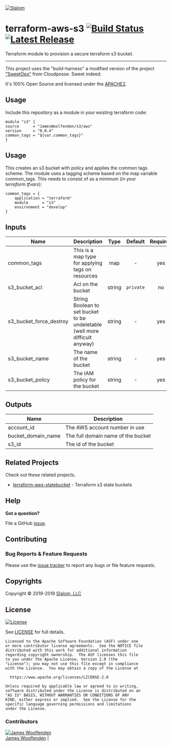 <!-- This file was automatically generated by the `build-harness`. Make all changes to `README.yaml` and run `make readme` to rebuild this file. -->

[![Slalom][logo]](https://slalom.com)

# terraform-aws-s3 [![Build Status](https://api.travis-ci.com/JamesWoolfenden/terraform-aws-s3.svg?branch=master)](https://travis-ci.com/JamesWoolfenden/terraform-aws-s3) [![Latest Release](https://img.shields.io/github/release/JamesWoolfenden/terraform-aws-s3.svg)](https://github.com/JamesWoolfenden/terraform-aws-s3/releases/latest)


Terraform module to provision a secure terraform s3 bucket.


---

This project uses the "build-harness" a modified version of the project ["SweetOps"](https://cpco.io/sweetops) from Cloudposse. Sweet indeed.


It's 100% Open Source and licensed under the [APACHE2](LICENSE).










## Usage

Include this repository as a module in your existing terraform code:

```hcl
module "s3" {
source      = "JamesWoolfenden/s3/aws"
version     = "0.0.4"
common_tags = "${var.common_tags}"
}
```






## Usage

This creates an s3 bucket with policy and applies the common tags scheme.
The module uses a tagging scheme based on the map variable common_tags.
This needs to consist of as a minimum (in your _terraform.tfvars_):

```HCL
common_tags = {
    application = "terraform"
    module      = "s3"
    environment = "develop"
}
```
## Inputs

| Name | Description | Type | Default | Required |
|------|-------------|:----:|:-----:|:-----:|
| common_tags | This is a map type for applying tags on resources | map | - | yes |
| s3_bucket_acl | Acl on the bucket | string | `private` | no |
| s3_bucket_force_destroy | String Boolean to set bucket to be undeletable (well more difficult anyway) | string | - | yes |
| s3_bucket_name | The name of the bucket | string | - | yes |
| s3_bucket_policy | The IAM policy for the bucket | string | - | yes |

## Outputs

| Name | Description |
|------|-------------|
| account_id | The AWS account number in use |
| bucket_domain_name | The full domain name of the bucket |
| s3_id | The id of the bucket |




## Related Projects

Check out these related projects.

- [terraform-aws-statebucket](https://github.com/jameswoolfenden/terraform-aws-statebucket) - Terraform s3 state buckets




## Help

**Got a question?**

File a GitHub [issue](https://github.com/JamesWoolfenden/terraform-aws-3/issues).


## Contributing

### Bug Reports & Feature Requests

Please use the [issue tracker](https://github.com/JamesWoolfenden/terraform-aws-3/issues) to report any bugs or file feature requests.



## Copyrights

Copyright © 2019-2019 [Slalom, LLC](https://slalom.com)

## License

[![License](https://img.shields.io/badge/License-Apache%202.0-blue.svg)](https://opensource.org/licenses/Apache-2.0)

See [LICENSE](LICENSE) for full details.

    Licensed to the Apache Software Foundation (ASF) under one
    or more contributor license agreements.  See the NOTICE file
    distributed with this work for additional information
    regarding copyright ownership.  The ASF licenses this file
    to you under the Apache License, Version 2.0 (the
    "License"); you may not use this file except in compliance
    with the License.  You may obtain a copy of the License at

      https://www.apache.org/licenses/LICENSE-2.0

    Unless required by applicable law or agreed to in writing,
    software distributed under the License is distributed on an
    "AS IS" BASIS, WITHOUT WARRANTIES OR CONDITIONS OF ANY
    KIND, either express or implied.  See the License for the
    specific language governing permissions and limitations
    under the License.


### Contributors

  [![James Woolfenden][jameswoolfenden_avatar]][jameswoolfenden_homepage]<br/>[James Woolfenden][jameswoolfenden_homepage] |


  [jameswoolfenden_homepage]: https://github.com/jameswoolfenden
  [jameswoolfenden_avatar]: https://github.com/jameswoolfenden.png?size=150

[logo]: https://gist.githubusercontent.com/JamesWoolfenden/5c457434351e9fe732ca22b78fdd7d5e/raw/15933294ae2b00f5dba6557d2be88f4b4da21201/slalom-logo.png
[website]: https://slalom.com
[github]: https://github.com/jameswoolfenden
[linkedin]: https://www.linkedin.com/company/slalom-consulting/
[twitter]: https://twitter.com/Slalom

[share_twitter]: https://twitter.com/intent/tweet/?text=terraform-aws-s3&url=https://github.com/JamesWoolfenden/terraform-aws-3
[share_linkedin]: https://www.linkedin.com/shareArticle?mini=true&title=terraform-aws-s3&url=https://github.com/JamesWoolfenden/terraform-aws-3
[share_reddit]: https://reddit.com/submit/?url=https://github.com/JamesWoolfenden/terraform-aws-3
[share_facebook]: https://facebook.com/sharer/sharer.php?u=https://github.com/JamesWoolfenden/terraform-aws-3
[share_googleplus]: https://plus.google.com/share?url=https://github.com/JamesWoolfenden/terraform-aws-3
[share_email]: mailto:?subject=terraform-aws-s3&body=https://github.com/JamesWoolfenden/terraform-aws-3
